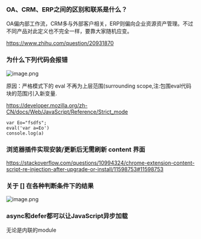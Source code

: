 ### OA、CRM、ERP之间的区别和联系是什么？
OA偏内部工作流，CRM多与外部客户相关，ERP则偏向企业资源资产管理。不过不同产品对此定义也不完全一样，要靠大家随机应变。

https://www.zhihu.com/question/20931870

###  为什么下列代码会报错
![image.png](http://images.scar.site/WEBRESOURCE190408f3d8de970f28db81892b8bc317.png)

原因：严格模式下的 eval 不再为上层范围(surrounding scope,注:包围eval代码块的范围)引入新变量.

https://developer.mozilla.org/zh-CN/docs/Web/JavaScript/Reference/Strict_mode
```
var Eo="fsdfs";
eval('var a=Eo')
console.log(a)
```

### 浏览器插件实现安装/更新后无需刷新 content 界面

https://stackoverflow.com/questions/10994324/chrome-extension-content-script-re-injection-after-upgrade-or-install/11598753#11598753

### 关于 [] 在各种判断条件下的结果
![image.png](http://images.scar.site/WEBRESOURCEb514a6a2d210eb1366574d63fd14b361.png)

### async和defer都可以让JavaScript异步加载
无论是内联的module <script>还是外链的<script>，都支持async这个异步标识属性。这个有别于传统的<script>，也就是传统<script>仅外链JS才支持async，内联JS直接忽略async。

async和defer都可以让JavaScript异步加载，区别在于defer保证执行顺序，而async谁先加载好谁先执行。这个特性表现在type="module"的<script>元素这里同样适用。

例如下面例子：
```javascript
<!-- firstBlood模块一加载完就会执行 -->
<script async type="module">
  import { pColor } from './firstBlood.mjs';
  pColor('red');
</script>

<!-- doubleKill模块一加载完就会执行 -->
<script async type="module" src="./doubleKill.mjs"></script>
```
无论是firstBlood.mjs还是doubleKill.mjs都是异步加载，然后执行顺序不固定，有可能先firstBlood.mjs，也有可能先doubleKill.mjs，这样看哪个模块脚本先加载完毕。

### ipv6 和 ipv4 的区别
IPv6采用128位地址长度，几乎可以不受限制地提供地址。 按保守方法估算IPv6实际可分配的地址，整个地球的每平方米面积上仍可分配1000多个地址。 ... IPv4中规定IP地址长度为32，即有2^32-1个地址；而IPv6中IP地址的长度为128，即有2^128-1个地址。 更小的路由表。

### node tcp 连接 socket.end 和 socket.destroy 的区别
![image.png](http://images.scar.site/WEBRESOURCEf27f4c6f2241c10fa04dd7b91f0455e3.png)

destroy 关闭所有连接 socket，远程无法连接到 本机。

end 关闭正在写入流的 socket，远程还可以主动发送数据流。

### Chrome.alarms 实现定时任务
问题1:浏览器关了，定时任务还会运行吗？
